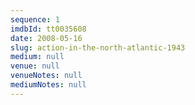 ```yaml
---
sequence: 1
imdbId: tt0035608
date: 2008-05-16
slug: action-in-the-north-atlantic-1943
medium: null
venue: null
venueNotes: null
mediumNotes: null
---
```


